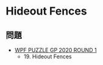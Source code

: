 # Hideout Fences

## 問題
- [WPF PUZZLE GP 2020 ROUND 1](../questions/wpfpgp2020_1.md)
	- 19\. Hideout Fences
